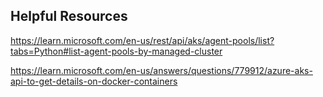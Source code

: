 ## Helpful Resources

https://learn.microsoft.com/en-us/rest/api/aks/agent-pools/list?tabs=Python#list-agent-pools-by-managed-cluster

https://learn.microsoft.com/en-us/answers/questions/779912/azure-aks-api-to-get-details-on-docker-containers